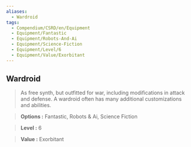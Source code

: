 ```yaml
---
aliases:
  - Wardroid
tags:
  - Compendium/CSRD/en/Equipment
  - Equipment/Fantastic
  - Equipment/Robots-And-Ai
  - Equipment/Science-Fiction
  - Equipment/Level/6
  - Equipment/Value/Exorbitant
---
```

  
    
## Wardroid    
    
>As free synth, but outfitted for war, including modifications in attack and defense. A wardroid often has many additional customizations and abilities.    
> **Options :** Fantastic, Robots & Ai, Science Fiction    
> **Level :** 6    
> **Value :** Exorbitant